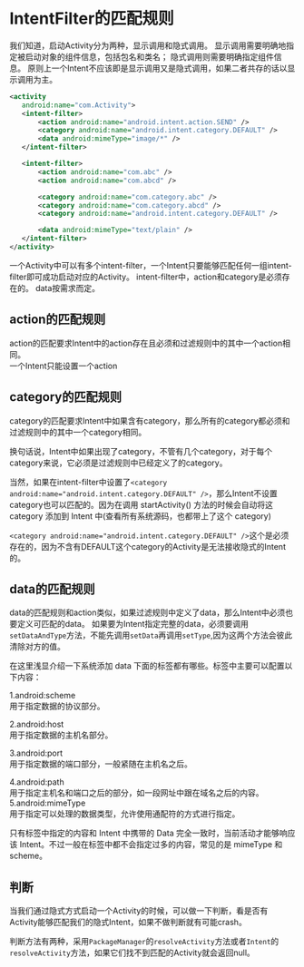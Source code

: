 # IntentFilter的匹配规则
我们知道，启动Activity分为两种，显示调用和隐式调用。
显示调用需要明确地指定被启动对象的组件信息，包括包名和类名；
隐式调用则需要明确指定组件信息。
原则上一个Intent不应该即是显示调用又是隐式调用，如果二者共存的话以显示调用为主。
```xml
<activity
   android:name="com.Activity">
   <intent-filter>
       <action android:name="android.intent.action.SEND" />
       <category android:name="android.intent.category.DEFAULT" />
       <data android:mimeType="image/*" />
   </intent-filter>

   <intent-filter>
       <action android:name="com.abc" />
       <action android:name="com.abcd" />

       <category android:name="com.category.abc" />
       <category android:name="com.category.abcd" />
       <category android:name="android.intent.category.DEFAULT" />

       <data android:mimeType="text/plain" />
   </intent-filter>
</activity>
```
一个Activity中可以有多个intent-filter，一个Intent只要能够匹配任何一组intent-filter即可成功启动对应的Activity。
intent-filter中，action和category是必须存在的。 data按需求而定。


## action的匹配规则
action的匹配要求Intent中的action存在且必须和过滤规则中的其中一个action相同。   
一个Intent只能设置一个action

## category的匹配规则
category的匹配要求Intent中如果含有category，那么所有的category都必须和过滤规则中的其中一个category相同。   

换句话说，Intent中如果出现了category，不管有几个category，对于每个category来说，它必须是过滤规则中已经定义了的category。  

当然，如果在intent-filter中设置了`<category android:name="android.intent.category.DEFAULT" />`，那么Intent不设置category也可以匹配的。因为在调用 startActivity() 方法的时候会自动将这 category 添加到 Intent 中(查看所有系统源码，也都带上了这个 category)

`<category android:name="android.intent.category.DEFAULT" />`这个是必须存在的，因为不含有DEFAULT这个category的Activity是无法接收隐式的Intent的。

## data的匹配规则
data的匹配规则和action类似，如果过滤规则中定义了data，那么Intent中必须也要定义可匹配的data。
如果要为Intent指定完整的data，必须要调用`setDataAndType`方法，不能先调用`setData`再调用`setType`,因为这两个方法会彼此清除对方的值。

在这里浅显介绍一下系统添加 data 下面的标签都有哪些。<data>标签中主要可以配置以下内容：

1.android:scheme   
用于指定数据的协议部分。

2.android:host    
用于指定数据的主机名部分。

3.android:port   
用于指定数据的端口部分，一般紧随在主机名之后。

4.android:path   
用于指定主机名和端口之后的部分，如一段网址中跟在域名之后的内容。
5.android:mimeType   
用于指定可以处理的数据类型，允许使用通配符的方式进行指定。  

只有<data>标签中指定的内容和 Intent 中携带的 Data 完全一致时，当前活动才能够响应该 Intent。不过一般在<data>标签中都不会指定过多的内容，常见的是 mimeType 和 scheme。

## 判断
当我们通过隐式方式启动一个Activity的时候，可以做一下判断，看是否有Activity能够匹配我们的隐式Intent，如果不做判断就有可能crash。   

判断方法有两种，采用`PackageManager`的`resolveActivity`方法或者`Intent`的`resolveActivity`方法，如果它们找不到匹配的Activity就会返回null。
